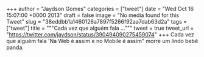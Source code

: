 
+++
author = "Jaydson Gomes"
categories = ["tweet"]
date = "Wed Oct 16 15:07:00 +0000 2013"
draft = false
image = "No media found for this Tweet"
slug = "38eddbb1a1460126a7897f5266f92aa7dab63d2a"
tags = ["tweet"]
title = """Cada vez que alguém fala ..."""
tweet = true
tweet_url = "https://twitter.com/jaydson/status/390494090275459074"
+++
Cada vez que alguém fala 'Na Web é assim e no Mobile é assim" morre um lindo bebê panda.
